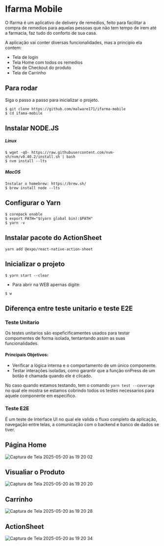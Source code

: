# Ifarma Mobile

O Ifarma é um aplicativo de delivery de remedios, feito para facilitar a compra de remedios para aquelas pessoas que não tem tempo de irem até a farmacia, faz tudo do conforto de sua casa.

A aplicação vai conter diversas funcionalidades, mas a principio ela contem: 
- Tela de login
- Tela Home com todos os remedios
- Tela de Checkout do produto
- Tela de Carrinho



## Para rodar
Siga o passo a passo para inicializar o projeto.
```
$ git clone https://github.com/malware171/ifarma-mobile
$ cd ifama-mobile
```

## Instalar NODE.JS

##### Linux
```
$ wget -qO- https://raw.githubusercontent.com/nvm-sh/nvm/v0.40.2/install.sh | bash
$ nvm install --lts
```

##### MacOS
```
Instalar o homebrew: https://brew.sh/
$ brew install node --lts
```

## Configurar o Yarn

```
$ corepack enable
$ export PATH="$(yarn global bin):$PATH"
$ yarn -v
```
## Instalar pacote do ActionSheet
````
yarn add @expo/react-native-action-sheet
````

## Inicializar o projeto
 ```
$ yarn start --clear
 ```
- Para abrir na WEB apernas digite:
```
$ w
 ```

## Diferença entre teste unitario e teste E2E

###  Teste Unitario
Os testes unitarios são espeficificamentes usados para testar compomentes de forma isolada, tentantando assim as suas funcionalidades.

#### Principais Objetivos:
- Verificar a lógica interna e o comportamento de um único componente.
- Testar interações isoladas, como garantir que a função onPress de um botão é chamada quando ele é clicado.

No caso quando estamos testando, tem o comando ```yarn test --coverage``` no qual ele mostra se estamos cobrindo todos os testes necessarios para aquele componente em especifico.

###  Teste E2E
É um teste de Interface UI no qual ele valida o fluxo completo da aplicação, navegação entre telas, a comunicação com o backend e banco de dados se tiver.

## Página Home

![Captura de Tela 2025-05-20 às 19 20 02](https://github.com/user-attachments/assets/d3e4ce1f-fa5c-453a-9136-c5be63100c9a)

## Visualiar o Produto
![Captura de Tela 2025-05-20 às 19 20 20](https://github.com/user-attachments/assets/8f40bbc6-46b7-4ec4-8bac-008a11c2807d)


## Carrinho

![Captura de Tela 2025-05-20 às 19 20 28](https://github.com/user-attachments/assets/2acbf832-4ecd-4d70-9ca2-5889c9290643)


## ActionSheet

![Captura de Tela 2025-05-20 às 19 20 34](https://github.com/user-attachments/assets/f2286f99-79f8-42cc-bee8-687375e7bc5c)






